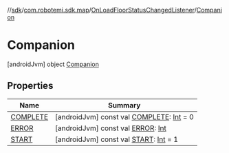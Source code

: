 //[sdk](../../../../index.md)/[com.robotemi.sdk.map](../../index.md)/[OnLoadFloorStatusChangedListener](../index.md)/[Companion](index.md)



# Companion  
 [androidJvm] object [Companion](index.md)   


## Properties  
  
|  Name |  Summary | 
|---|---|
| <a name="com.robotemi.sdk.map/OnLoadFloorStatusChangedListener.Companion/COMPLETE/#/PointingToDeclaration/"></a>[COMPLETE](-c-o-m-p-l-e-t-e.md)| <a name="com.robotemi.sdk.map/OnLoadFloorStatusChangedListener.Companion/COMPLETE/#/PointingToDeclaration/"></a> [androidJvm] const val [COMPLETE](-c-o-m-p-l-e-t-e.md): [Int](https://kotlinlang.org/api/latest/jvm/stdlib/kotlin/-int/index.html) = 0   <br>|
| <a name="com.robotemi.sdk.map/OnLoadFloorStatusChangedListener.Companion/ERROR/#/PointingToDeclaration/"></a>[ERROR](-e-r-r-o-r.md)| <a name="com.robotemi.sdk.map/OnLoadFloorStatusChangedListener.Companion/ERROR/#/PointingToDeclaration/"></a> [androidJvm] const val [ERROR](-e-r-r-o-r.md): [Int](https://kotlinlang.org/api/latest/jvm/stdlib/kotlin/-int/index.html)   <br>|
| <a name="com.robotemi.sdk.map/OnLoadFloorStatusChangedListener.Companion/START/#/PointingToDeclaration/"></a>[START](-s-t-a-r-t.md)| <a name="com.robotemi.sdk.map/OnLoadFloorStatusChangedListener.Companion/START/#/PointingToDeclaration/"></a> [androidJvm] const val [START](-s-t-a-r-t.md): [Int](https://kotlinlang.org/api/latest/jvm/stdlib/kotlin/-int/index.html) = 1   <br>|

